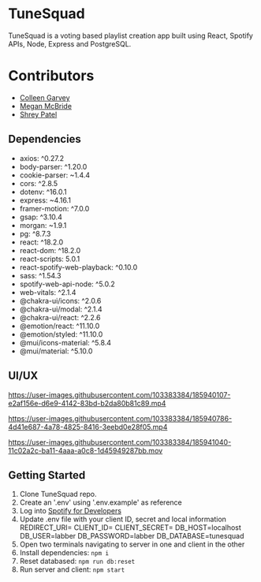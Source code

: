 # TuneSquad
TuneSquad is a voting based playlist creation app built using React, Spotify APIs, Node, Express and PostgreSQL.

# Contributors
- [Colleen Garvey](https://github.com/cogarvey)
- [Megan McBride](https://github.com/megsmcbride)
- [Shrey Patel](https://github.com/shreypatel22)


## Dependencies

- axios: ^0.27.2
- body-parser: ^1.20.0
- cookie-parser: ~1.4.4
- cors: ^2.8.5
- dotenv: ^16.0.1
- express: ~4.16.1
- framer-motion: ^7.0.0
- gsap: ^3.10.4
- morgan: ~1.9.1
- pg: ^8.7.3
- react: ^18.2.0
- react-dom: ^18.2.0
- react-scripts: 5.0.1
- react-spotify-web-playback: ^0.10.0
- sass: ^1.54.3
- spotify-web-api-node: ^5.0.2
- web-vitals: ^2.1.4
- @chakra-ui/icons: ^2.0.6
- @chakra-ui/modal: ^2.1.4
- @chakra-ui/react: ^2.2.6
- @emotion/react: ^11.10.0
- @emotion/styled: ^11.10.0
- @mui/icons-material: ^5.8.4
- @mui/material: ^5.10.0


## UI/UX

https://user-images.githubusercontent.com/103383384/185940107-e2af156e-d6e9-4142-83bd-b2da80b81c89.mp4
  

https://user-images.githubusercontent.com/103383384/185940786-4d41e687-4a78-4825-8416-3eebd0e28f05.mp4


https://user-images.githubusercontent.com/103383384/185941040-11c02a2c-ba11-4aaa-a0c8-1d45949287bb.mov




## Getting Started

1. Clone TuneSquad repo.
2. Create an '.env' using '.env.example' as reference
3. Log into [Spotify for Developers](https://developer.spotify.com/dashboard/login)
4. Update .env file with your client ID, secret and local information
    REDIRECT_URI=
    CLIENT_ID=
    CLIENT_SECRET=
    DB_HOST=localhost
    DB_USER=labber
    DB_PASSWORD=labber
    DB_DATABASE=tunesquad
5. Open two terminals navigating to server in one and client in the other
6. Install dependencies: `npm i`
7. Reset databased: `npm run db:reset`
8. Run server and client: `npm start`
